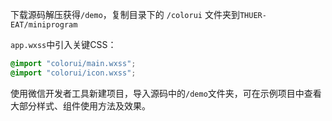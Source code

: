 下载源码解压获得`/demo`，复制目录下的 `/colorui` 文件夹到`THUER-EAT/miniprogram`

`app.wxss`中引入关键CSS：

```css
@import "colorui/main.wxss";
@import "colorui/icon.wxss";
```

使用微信开发者工具新建项目，导入源码中的`/demo`文件夹，可在示例项目中查看大部分样式、组件使用方法及效果。

